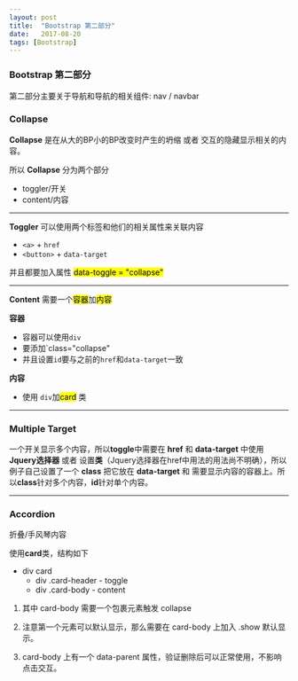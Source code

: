 ```yaml
---
layout: post
title:  "Bootstrap 第二部分"
date:   2017-08-20
tags: [Bootstrap]
---
```


### Bootstrap 第二部分

第二部分主要关于导航和导航的相关组件: nav / navbar

### Collapse

**Collapse** 是在从大的BP小的BP改变时产生的坍缩 或者 交互的隐藏显示相关的内容。

所以 **Collapse** 分为两个部分
- toggler/开关
- content/内容

---

**Toggler** 可以使用两个标签和他们的相关属性来关联内容
- `<a>` + `href`
- `<button>` + `data-target`

并且都要加入属性 <mark>data-toggle = "collapse"</mark>

---

**Content** 需要一个<mark>容器</mark>加<mark>内容</mark>

**容器**
- 容器可以使用`div`
- 要添加`class="collapse"
- 并且设置`id`要与之前的`href`和`data-target`一致

**内容**
- 使用 `div`加<mark>card</mark> 类

---

### Multiple Target

一个开关显示多个内容，所以**toggle**中需要在 **href** 和 **data-target** 中使用 **Jquery选择器** 或者 设置**类**（Jquery选择器在href中用法的用法尚不明确），所以例子自己设置了一个 **class** 把它放在 **data-target** 和 需要显示内容的容器上。所以**class**针对多个内容，**id**针对单个内容。

---

### Accordion

折叠/手风琴内容

使用**card**类，结构如下
- div card
  - div .card-header \- toggle
  - div .card-body \- content

1. 其中 card-body 需要一个包裹元素触发 collapse

2. 注意第一个元素可以默认显示，那么需要在 card-body 上加入 .show 默认显示。

3. card-body 上有一个 data-parent 属性，验证删除后可以正常使用，不影响点击交互。
